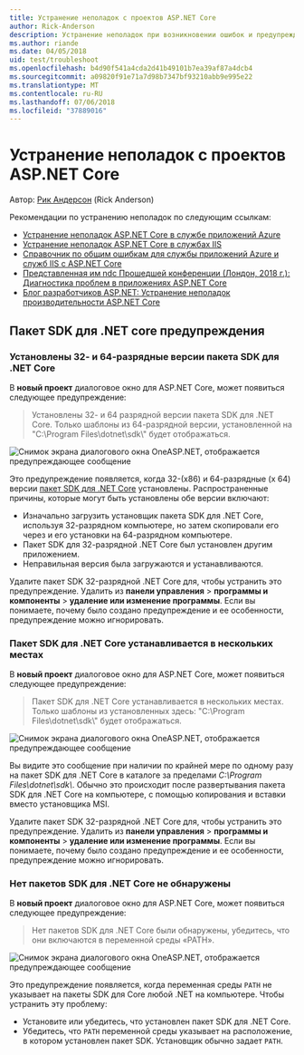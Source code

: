 ```yaml
---
title: Устранение неполадок с проектов ASP.NET Core
author: Rick-Anderson
description: Устранение неполадок при возникновении ошибок и предупреждений в проектах ASP.NET Core.
ms.author: riande
ms.date: 04/05/2018
uid: test/troubleshoot
ms.openlocfilehash: b4d90f541a4cda2d41b49101b7ea39af87a4dcb4
ms.sourcegitcommit: a09820f91e71a7d98b7347bf93210abb9e995e22
ms.translationtype: MT
ms.contentlocale: ru-RU
ms.lasthandoff: 07/06/2018
ms.locfileid: "37889016"
---
```

# <a name="troubleshoot-aspnet-core-projects"></a>Устранение неполадок с проектов ASP.NET Core

Автор: [Рик Андерсон](https://twitter.com/RickAndMSFT) (Rick Anderson)

Рекомендации по устранению неполадок по следующим ссылкам:

* [Устранение неполадок ASP.NET Core в службе приложений Azure](xref:host-and-deploy/azure-apps/troubleshoot)
* [Устранение неполадок ASP.NET Core в службах IIS](xref:host-and-deploy/iis/troubleshoot)
* [Справочник по общим ошибкам для службы приложений Azure и служб IIS с ASP.NET Core](xref:host-and-deploy/azure-iis-errors-reference)
* [Представленная им ndc Прошедшей конференции (Лондон, 2018 г.): Диагностика проблем в приложениях ASP.NET Core](https://www.youtube.com/watch?v=RYI0DHoIVaA)
* [Блог разработчиков ASP.NET: Устранение неполадок производительности ASP.NET Core](https://blogs.msdn.microsoft.com/webdev/2018/05/23/asp-net-core-performance-improvements/)

## <a name="net-core-sdk-warnings"></a>Пакет SDK для .NET core предупреждения

### <a name="both-the-32-bit-and-64-bit-versions-of-the-net-core-sdk-are-installed"></a>Установлены 32- и 64-разрядные версии пакета SDK для .NET Core

В **новый проект** диалоговое окно для ASP.NET Core, может появиться следующее предупреждение:

> Установлены 32- и 64 разрядной версии пакета SDK для .NET Core. Только шаблоны из 64-разрядной версии, установленной на "C:\\Program Files\\dotnet\\sdk\\" будет отображаться.

![Снимок экрана диалогового окна OneASP.NET, отображается предупреждающее сообщение](troubleshoot/_static/both32and64bit.png)

Это предупреждение появляется, когда 32-(x86) и 64-разрядные (x 64) версии [пакет SDK для .NET Core](https://www.microsoft.com/net/download/all) установлены. Распространенные причины, которые могут быть установлены обе версии включают:

* Изначально загрузить установщик пакета SDK для .NET Core, используя 32-разрядном компьютере, но затем скопировали его через и его установки на 64-разрядном компьютере.
* Пакет SDK для 32-разрядной .NET Core был установлен другим приложением.
* Неправильная версия была загружаются и устанавливаются.

Удалите пакет SDK 32-разрядной .NET Core для, чтобы устранить это предупреждение. Удалить из **панели управления** > **программы и компоненты** > **удаление или изменение программы**. Если вы понимаете, почему было создано предупреждение и ее особенности, предупреждение можно игнорировать.

### <a name="the-net-core-sdk-is-installed-in-multiple-locations"></a>Пакет SDK для .NET Core устанавливается в нескольких местах

В **новый проект** диалоговое окно для ASP.NET Core, может появиться следующее предупреждение:

> Пакет SDK для .NET Core устанавливается в нескольких местах. Только шаблоны из установленных здесь: "C:\\Program Files\\dotnet\\sdk\\" будет отображаться.

![Снимок экрана диалогового окна OneASP.NET, отображается предупреждающее сообщение](troubleshoot/_static/multiplelocations.png)

Вы видите это сообщение при наличии по крайней мере по одному разу на пакет SDK для .NET Core в каталоге за пределами *C:\\Program Files\\dotnet\\sdk\\*. Обычно это происходит после развертывания пакета SDK для .NET Core на компьютере, с помощью копирования и вставки вместо установщика MSI.

Удалите пакет SDK 32-разрядной .NET Core для, чтобы устранить это предупреждение. Удалить из **панели управления** > **программы и компоненты** > **удаление или изменение программы**. Если вы понимаете, почему было создано предупреждение и ее особенности, предупреждение можно игнорировать.

### <a name="no-net-core-sdks-were-detected"></a>Нет пакетов SDK для .NET Core не обнаружены

В **новый проект** диалоговое окно для ASP.NET Core, может появиться следующее предупреждение:

> Нет пакетов SDK для .NET Core были обнаружены, убедитесь, что они включаются в переменной среды «PATH».

![Снимок экрана диалогового окна OneASP.NET, отображается предупреждающее сообщение](troubleshoot/_static/NoNetCore.png)

Это предупреждение появляется, когда переменная среды `PATH` не указывает на пакеты SDK для Core любой .NET на компьютере. Чтобы устранить эту проблему:

* Установите или убедитесь, что установлен пакет SDK для .NET Core.
* Убедитесь, что `PATH` переменной среды указывает на расположение, в котором установлен пакет SDK. Установщик обычно задает `PATH`.